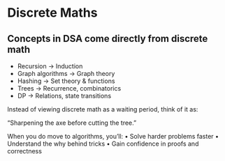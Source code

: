 # Discrete Maths

## Concepts in DSA come directly from discrete math

- Recursion → Induction
- Graph algorithms → Graph theory
- Hashing → Set theory & functions
- Trees → Recurrence, combinatorics
- DP → Relations, state transitions

Instead of viewing discrete math as a waiting period, think of it as:

“Sharpening the axe before cutting the tree.”

When you do move to algorithms, you’ll:
	•	Solve harder problems faster
	•	Understand the why behind tricks
	•	Gain confidence in proofs and correctness